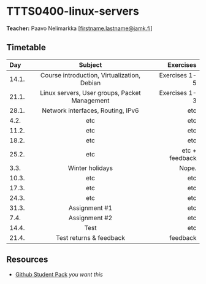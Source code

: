 # TTTS0400-linux-servers

**Teacher:** Paavo Nelimarkka [firstname.lastname@jamk.fi]

## Timetable
| Day | Subject | Exercises |
|:--------|:----------:|-----:|
| 14.1. | Course introduction, Virtualization, Debian | Exercises 1-5 |  
| 21.1. | Linux servers, User groups, Packet Management  | Exercises 1-3 |  
| 28.1. | Network interfaces, Routing, IPv6 | etc | 
| 4.2. | etc | etc | 
| 11.2. | etc | etc | 
| 18.2. | etc | etc | 
| 25.2. | etc | etc + feedback | 
| 3.3. | Winter holidays | Nope. | 
| 10.3. | etc | etc | 
| 17.3. | etc | etc | 
| 24.3. | etc | etc | 
| 31.3. | Assignment #1 | etc | 
| 7.4. | Assignment #2 | etc | 
| 14.4. | Test | etc | 
| 21.4. | Test returns & feedback  | feedback | 

## Resources

- [Github Student Pack](https://education.github.com/pack) _you want this_
